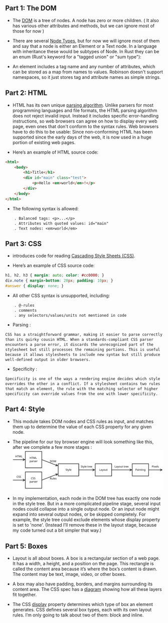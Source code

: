 ## Part 1: The DOM

- The [DOM](https://dom.spec.whatwg.org) is a tree of nodes. A node has zero or more children. ( It also has various other attributes and methods, but we can ignore most of those for now )

- There are several [Node Types](https://dom.spec.whatwg.org/#dom-node-nodetype), but for now we will ignore most of them and say that a node is either an Element or a Text node. In a language with inheritance these would be subtypes of Node. In Rust they can be an enum (Rust's keyword for a "tagged union" or "sum type"):

- An element includes a tag name and any number of attributes, which can be stored as a map from names to values. Robinson doesn't support namespaces, so it just stores tag and attribute names as simple strings.

## Part 2: HTML
- HTML has its own unique [parsing algorithm](https://html.spec.whatwg.org/multipage/syntax.html#parsing). Unlike parsers for most programming languages and file formats, the HTML parsing algorithm does not reject invalid input. Instead it includes specific error-handling instructions, so web browsers can agree on how to display every web page, even ones that don't conform to the syntax rules. Web browsers have to do this to be usable: Since non-conforming HTML has been supported since the early days of the web, it is now used in a huge portion of existing web pages.

- Here’s an example of HTML source code:
``` html
<html>
    <body>
        <h1>Title</h1>
        <div id="main" class="test">
            <p>Hello <em>world</em>!</p>
        </div>
    </body>
</html>
```
- The following syntax is allowed:
```
    . Balanced tags: <p>...</p>
    . Attributes with quoted values: id="main"
    . Text nodes: <em>world</em>
```
## Part 3: CSS
- introduces code for reading [Cascading Style Sheets (CSS)](https://www.w3.org/TR/CSS2/).

- Here’s an example of CSS source code:
``` css
h1, h2, h3 { margin: auto; color: #cc0000; }
div.note { margin-bottom: 20px; padding: 10px; }
#answer { display: none; }

```
- All other CSS syntax is unsupported, including: 
```
    . @-rules
    . comments
    . any selectors/values/units not mentioned in code
```

- Parsing : 
```
CSS has a straightforward grammar, making it easier to parse correctly than its quirky cousin HTML. When a standards-compliant CSS parser encounters a parse error, it discards the unrecognized part of the stylesheet but still processes the remaining portions. This is useful because it allows stylesheets to include new syntax but still produce well-defined output in older browsers.
```
- Specificity : 
```
Specificity is one of the ways a rendering engine decides which style overrides the other in a conflict. If a stylesheet contains two rules that match an element, the rule with the matching selector of higher specificity can override values from the one with lower specificity.
```
## Part 4: Style
- This module takes DOM nodes and CSS rules as input, and matches them up to determine the value of each CSS property for any given node.

- The pipeline for our toy browser engine will look something like this, after we complete a few more stages :
![pipe line for style module](./.statics/pipeline.svg)

- In my implementation, each node in the DOM tree has exactly one node in the style tree. But in a more complicated pipeline stage, several input nodes could collapse into a single output node. Or an input node might expand into several output nodes, or be skipped completely. For example, the style tree could exclude elements whose display property is set to 'none'. (Instead I’ll remove these in the layout stage, because my code turned out a bit simpler that way.)
## Part 5: Boxes
- Layout is all about boxes. A box is a rectangular section of a web page. It has a width, a height, and a position on the page. This rectangle is called the content area because it’s where the box’s content is drawn. The content may be text, image, video, or other boxes.


- A box may also have padding, borders, and margins surrounding its content area. The CSS spec has a [diagram](https://www.w3.org/TR/CSS2/box.html#box-dimensions) showing how all these layers fit together.

- The CSS [display](https://developer.mozilla.org/en-US/docs/Web/CSS/display) property determines which type of box an element generates. CSS defines several box types, each with its own layout rules. I’m only going to talk about two of them: block and inline.